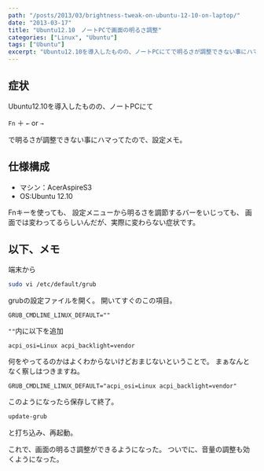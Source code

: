 ```yaml
---
path: "/posts/2013/03/brightness-tweak-on-ubuntu-12-10-on-laptop/"
date: "2013-03-17"
title: "Ubuntu12.10　ノートPCで画面の明るさ調整"
categories: ["Linux", "Ubuntu"]
tags: ["Ubuntu"]
excerpt: "Ubuntu12.10を導入したものの、ノートPCにてで明るさが調整できない事にハマってたので、設定メモ。"
---
```


## 症状

Ubuntu12.10を導入したものの、ノートPCにて

`Fn` ＋ `←` or `→`

で明るさが調整できない事にハマってたので、設定メモ。 

## 仕様構成 

- マシン：AcerAspireS3 
- OS:Ubuntu 12.10 

Fnキーを使っても、 設定メニューから明るさを調節するバーをいじっても、 画面では変わってるらしいんだが、実際に変わらない症状です。

## 以下、メモ

端末から

```bash
sudo vi /etc/default/grub
```

grubの設定ファイルを開く。 開いてすぐのこの項目。

`GRUB_CMDLINE_LINUX_DEFAULT=""`

`""`内に以下を追加

`acpi_osi=Linux acpi_backlight=vendor`

何をやってるのかはよくわからないけどおまじないということで。
まぁなんとなく察しはつきますね。

`GRUB_CMDLINE_LINUX_DEFAULT="acpi_osi=Linux acpi_backlight=vendor"`

このようになったら保存して終了。

```bash
update-grub
```

と打ち込み、再起動。 

これで、画面の明るさ調整ができるようになった。 ついでに、音量の調整も効くようになった。